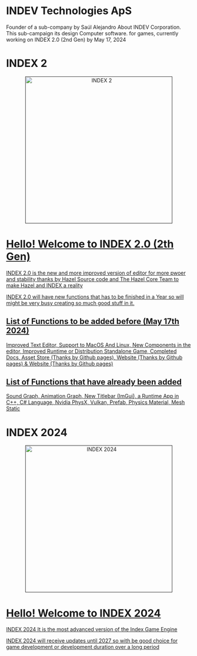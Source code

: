 # INDEV Technologies ApS

Founder of a sub-company by Saúl Alejandro About INDEV Corporation. This sub-campaign its design Computer software. for games, currently working on INDEX 2.0 (2nd Gen) by May 17, 2024

# INDEX 2
<p align="center">
  <a href="">
    <img src="https://github.com/INDEV-Technologies/INDEX/assets/126918321/6ce46802-adac-4a3d-9c94-b97dba722723" width="400" alt="INDEX 2">
  </a>
</p>

<p align="center">
  <a href="">
    <h1>Hello! Welcome to INDEX 2.0 (2th Gen)</h1>
    <p>INDEX 2.0 is the new and more improved version of editor for more pwoer and stability thanks by Hazel Source code and The Hazel Core Team to make Hazel and INDEX a reality</p>
    <p>INDEX 2.0 will have new functions that has to be finished in a Year so will might be very busy creating so much good stuff in it.</p>
    <h2>List of Functions to be added before (May 17th 2024)</h2>
    <p>Improved Text Editor, Support to MacOS And Linux, New Components in the editor, Improved Runtime or Distribution Standalone Game, Completed Docs, Asset Store (Thanks by Github pages), Website (Thanks by Github pages) & Website (Thanks by Github pages)</p>
    <h2>List of Functions that have already been added </h2>
    <p>Sound Graph, Animation Graph, New Titlebar (ImGui), a Runtime App in C++, C# Language, Nvidia PhysX, Vulkan, Prefab, Physics Material, Mesh Static</p>
  </a>
</p>

# INDEX 2024
<p align="center">
  <a href="">
    <img src="https://github.com/INDEV-Technologies/.github/assets/126918321/87a7d02b-539d-4ea5-b248-fc9ed53ed22d" width="400" alt="INDEX 2024">
  </a>
</p>

<p align="center">
  <a href="">
    <h1>Hello! Welcome to INDEX 2024</h1>
    <p>INDEX 2024 It is the most advanced version of the Index Game Engine</p>
    <p>INDEX 2024 will receive updates until 2027 so with be good choice for game development or development duration over a long period</p>
  </a>
</p>
